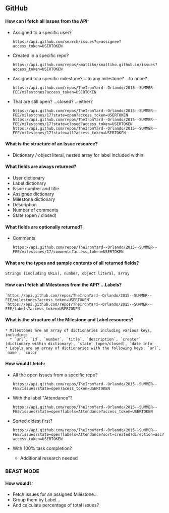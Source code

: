 ## GitHub

#### How can I fetch all Issues from the API:
 * Assigned to a specific user?

    `https://api.github.com/search/issues?q=assignee?access_token=USERTOKEN`

 * Created in a specific repo?

    `https://api.github.com/repos/kmattiko/kmattiko.github.io/issues?access_token=USERTOKEN`

 * Assigned to a specific milestone? ...to any milestone? ...to none?

    `https://api.github.com/repos/TheIronYard--Orlando/2015--SUMMER--FEE/milestones?access_token=USERTOKEN`

 * That are still open? ...closed? ...either?

    `https://api.github.com/repos/TheIronYard--Orlando/2015--SUMMER--FEE/milestones/17?state=open?access_token=USERTOKEN`
    `https://api.github.com/repos/TheIronYard--Orlando/2015--SUMMER--FEE/milestones/17?state=closed?access_token=USERTOKEN`
    `https://api.github.com/repos/TheIronYard--Orlando/2015--SUMMER--FEE/milestones/17?state=all?access_token=USERTOKEN`

#### What is the structure of an Issue resource?

  * Dictionary / object literal, nested array for label included within

#### What fields are always returned?

  * User dictionary
  * Label dictionary
  * Issue number and title
  * Assignee dictionary
  * Milestone dictionary
  * Description
  * Number of comments
  * State (open / closed)

#### What fields are optionally returned?

  * Comments

    `https://api.github.com/repos/TheIronYard--Orlando/2015--SUMMER--FEE/milestones/17/comments?access_token=USERTOKEN`

#### What are the types and sample contents of all returned fields?

    Strings (including URLs), number, object literal, array

#### How can I fetch all Milestones from the API? ...Labels?

    `https://api.github.com/repos/TheIronYard--Orlando/2015--SUMMER--FEE/milestones?access_token=USERTOKEN`
    `https://api.github.com/repos/TheIronYard--Orlando/2015--SUMMER--FEE/labels?access_token=USERTOKEN`

#### What is the structure of the Milestone and Label resources?

    * Milestones are an array of dictionaries including various keys, including:
      * `url`, `id`, `number`, `title`, `description`, `creator` (dictionary within dictionary), `state` (open/closed), `date info`
    * Labels are an array of dictionaries with the following keys: `url`, `name`, `color`

#### How would I fetch:
 * All the open Issues from a specific repo?

    `https://api.github.com/repos/TheIronYard--Orlando/2015--SUMMER--FEE/issues?state=open?acess_token=USERTOKEN`

 * With the label "Attendance"?

    `https://api.github.com/repos/TheIronYard--Orlando/2015--SUMMER--FEE/issues?state=open?labels=Attendance?access_token=USERTOKEN`

 * Sorted oldest first?

    `https://api.github.com/repos/TheIronYard--Orlando/2015--SUMMER--FEE/issues?state=open?labels=Attendance?sort=created?direction=asc?access_token=USERTOKEN`

 * With 100% task completion?

    * Additional research needed


### BEAST MODE
#### How would I:
 * Fetch Issues for an assigned Milestone...
 * Group them by Label...
 * And calculate percentage of total Issues?
